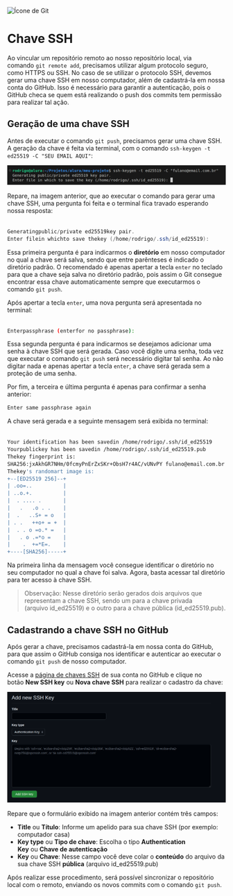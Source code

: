 ![Ícone de Git](https://img.icons8.com/?size=100&id=20906&format=png&color=000000)

# Chave SSH

Ao vincular um repositório remoto ao nosso repositório local, via comando `git remote add`, precisamos utilizar algum protocolo seguro, como HTTPS ou SSH. No caso de se utilizar o protocolo SSH, devemos gerar uma chave SSH em nosso computador, além de cadastrá-la em nossa conta do GitHub. Isso é necessário para garantir a autenticação, pois o GitHub checa se quem está realizando o push dos commits tem permissão para realizar tal ação.

## **Geração de uma chave SSH**

Antes de executar o comando `git push`, precisamos gerar uma chave SSH. A geração da chave é feita via terminal, com o comando `ssh-keygen -t ed25519 -C "SEU EMAIL AQUI"`:

![Exemplo sobre resposta no terminal](./imagens/exemplo1.png)

Repare, na imagem anterior, que ao executar o comando para gerar uma chave SSH, uma pergunta foi feita e o terminal fica travado esperando nossa resposta:

```powershell

Generatingpublic/private ed25519key pair.
Enter filein whichto save thekey (/home/rodrigo/.ssh/id_ed25519):

```

Essa primeira pergunta é para indicarmos o **diretório** em nosso computador no qual a chave será salva, sendo que entre parênteses é indicado o diretório padrão. O recomendado é apenas apertar a tecla `enter` no teclado para que a chave seja salva no diretório padrão, pois assim o Git consegue encontrar essa chave automaticamente sempre que executarmos o comando `git push`.

Após apertar a tecla `enter`, uma nova pergunta será apresentada no terminal:

```bash

Enterpassphrase (enterfor no passphrase):

```

Essa segunda pergunta é para indicarmos se desejamos adicionar uma senha à chave SSH que será gerada. Caso você digite uma senha, toda vez que executar o comando `git push` será necessário digitar tal senha. Ao não digitar nada e apenas apertar a tecla `enter`, a chave será gerada sem a proteção de uma senha.

Por fim, a terceira e última pergunta é apenas para confirmar a senha anterior:

```bash
Enter same passphrase again

```

A chave será gerada e a seguinte mensagem será exibida no terminal:

```bash

Your identification has been savedin /home/rodrigo/.ssh/id_ed25519
Yourpublickey has been savedin /home/rodrigo/.ssh/id_ed25519.pub
Thekey fingerprint is:
SHA256:jxAkhGR7NHm/0fcmyPnErZxSKr+ObsH7r4AC/vUNvPY fulano@email.com.br
Thekey's randomart image is:
+--[ED25519 256]--+
| .oo=..          |
| ..o.+.          |
|  . .... .       |
|   .   .o . .    |
|  .   ..S+ = o   |
| . .   ++o+ = +  |
|  . . o =o.* =   |
|   . o .=*o =    |
|    .  +=*E=.    |
+----[SHA256]-----+

```

Na primeira linha da mensagem você consegue identificar o diretório no seu computador no qual a chave foi salva. Agora, basta acessar tal diretório para ter acesso à chave SSH.

> Observação: Nesse diretório serão gerados dois arquivos que representam a chave SSH, sendo um para a chave privada (arquivo id_ed25519) e o outro para a chave pública (id_ed25519.pub).
> 

## Cadastrando a chave SSH no GitHub

Após gerar a chave, precisamos cadastrá-la em nossa conta do GitHub, para que assim o GitHub consiga nos identificar e autenticar ao executar o comando `git push` de nosso computador.

Acesse a [página de chaves SSH](https://github.com/settings/keys) de sua conta no GitHub e clique no botão **New SSH key** ou **Nova chave SSH** para realizar o cadastro da chave:

![Add chave SSH](./imagens/exemplo2.png)

Repare que o formulário exibido na imagem anterior contém três campos:

- **Title** ou **Título**: Informe um apelido para sua chave SSH (por exemplo: computador casa)
- **Key type** ou **Tipo de chave**: Escolha o tipo **Authentication Key** ou **Chave de autenticação**
- **Key** ou **Chave**: Nesse campo você deve colar o **conteúdo** do arquivo da sua chave SSH **pública** (arquivo id_ed25519.pub)

Após realizar esse procedimento, será possível sincronizar o repositório local com o remoto, enviando os novos commits com o comando `git push`.
